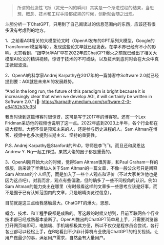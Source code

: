 > 所谓的创造性飞跃（灵光一闪的瞬间）其实是一个渐进过程的结果，当思想、概念、技术和工程手段都成熟的时候，创新就会随之出现。

斗胆分析一下ChatGPT，只用到了自己阅读过的信息范围内的东西，应该还有很多没有考虑到的地方。

1、之前看AGI相关的大模型论文时（OpenAI发布的GPT系列大模型，Google的Transformer模型等等），发现这些论文早就已经发表，在学术界已经有不小的影响。尤其看到，“跟李沐学AI”早在2022年底ChatGPT爆火之前就已经出了相关大模型AI论文的精讲视频，惊讶于技术的不可或缺，以及技术到底何时会在大众中真正掀起波浪。

2、OpenAI的科学家Andrej Karpathy在2017年的一篇博客中Software 2.0就已经提到要：AGI就是未来AI的发展趋势。

“And in the long run, the future of this paradigm is bright because it is increasingly clear that when we develop AGI, it will certainly be written in Software 2.0.” (🔗: https://karpathy.medium.com/software-2-0-a64152b37c35)

我当时读到这篇博客时很惊讶，这可是写于2017年的博客呀。还有一个Lex Fridman采访他的视频也说明了这一点。2022年底到2023上半年，各个行业都在搞大模型。大佬不仅是预知未来的人，还是参与历史进程的人。Sam Altman在博客、视频中也多次提到长期主义、坚持的重要性。

P.S. Andrej Karpathy是Stanford的PhD，导师是李飞飞，而且还和吴恩达Andrew Y. Ng一起工作过。果然大佬的圈子都是重叠的。

3、OpenAI刚开始大火的时候，觉得Sam Altman很厉害，和Paul Graham一样的佩服，后来读了半佛仙人关于Sam Altman的一篇文章，不像一般公众号只是阐释Sam Altman的个人经历，而是加入了一些个人观点和评价（不过大家关注他也是因为这点吧）。对我而言，观点有些偏激，但的确多了一些不同视角的认识。例如Sam Altman的能力突出在哪里（有时候看这样的文章多一些思考应该是好事，而不是囿于已有认知范围内的文章，只是眼睛浏览过信息）。

目前就是这三点给我感触最大。ChatGPT的爆火，思想、

概念、技术、和工程手段都是成熟的。写这段的时候又想到，目前互联网各个行业技术都已经成熟基本垄断了。OpenAI推出的ChatGPT简单易上手，只需要浏览器打开网页端即可，电脑端、手机端都极其方便，所以不仅仅是程序员会尝试，各行各业都可以轻松上手，在B站看到不少非计算机专业使用ChatGPT的相关视频。让用户做最少的事，满足用户需求，自然会有大量用户。

